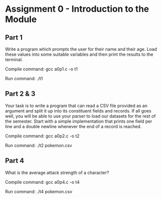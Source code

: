 # Assignment 0 - Introduction to the Module

## Part 1
Write a program which prompts the user for their name and their age. Load these values into some suitable variables and then print the results to the terminal.

Compile command:
gcc a0p1.c -o t1

Run command:
./t1

## Part 2 & 3
Your task is to write a program that can read a CSV file provided as an argument and split it up into its constituent fields and records. If all goes well, you will be able to use your parser to load our datasets for the rest of the semester. Start with a simple implementation that prints one field per line and a double newline whenever the end of a record is reached.

Compile command:
gcc a0p2.c -o t2

Run command:
./t2 pokemon.csv

## Part 4
What is the average attack strength of a character?

Compile command:
gcc a0p4.c -o t4

Run command:
./t4 pokemon.csv
